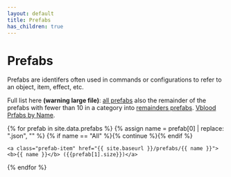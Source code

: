 ```yaml
---
layout: default
title: Prefabs
has_children: true
---
```


# Prefabs

Prefabs are identifers often used in commands or configurations to refer to an object, item, effect, etc.


Full list here **(warning large file)**: [all prefabs](./All) also the remainder of the prefabs with fewer than 10 in a category into [remainders prefabs](./Remainders). [Vblood Prfabs by Name](./VBloodNames).

<div class="prefab-list">
  {% for prefab in site.data.prefabs %}
    {% assign name = prefab[0] | replace: ".json", "" %}
    {% if name == "All" %}{% continue %}{% endif %}
    
    <a class="prefab-item" href="{{ site.baseurl }}/prefabs/{{ name }}"><b>{{ name }}</b> ({{prefab[1].size}})</a>

  {% endfor %}
</div>
